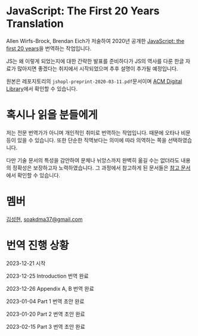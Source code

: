# JavaScript: The First 20 Years Translation

Allen Wirfs-Brock, Brendan Eich가 저술하여 2020년 공개한 [JavaScript: the first 20 years](https://dl.acm.org/doi/10.1145/3386327)을 번역하는 작업입니다.

JS는 왜 이렇게 되었는지에 대한 간략한 발표를 준비하다가 JS의 역사를 다룬 한글 자료가 많아지면 좋겠다는 취지에서 시작되었으며 추후 설명이 추가될 예정입니다.

원본은 레포지토리의 `jshopl-preprint-2020-03-11.pdf`문서이며 [ACM Digital Library](https://dl.acm.org/doi/10.1145/3386327)에서 확인할 수 있습니다.

# 혹시나 읽을 분들에게

저는 전문 번역가가 아니며 개인적인 취미로 번역하는 작업입니다. 때문에 오타나 비문 등이 있을 수 있습니다. 또한 단순한 직역보다는 의미에 따라 의역하는 쪽을 선택하였습니다.

다만 기술 문서의 특성을 감안하여 문체나 뉘앙스까지 완벽히 옮길 수는 없더라도 내용의 정확성은 보장하고자 노력하였습니다. 그 과정에서 참고하게 된 문서들은 [참고 문서](./reference-for-study.md)에서 확인할 수 있습니다.

# 멤버

[김성현](https://witch.work/), soakdma37@gmail.com

# 번역 진행 상황

2023-12-21 시작

2023-12-25 Introduction 번역 완료

2023-12-26 Appendix A, B 번역 완료

2023-01-04 Part 1 번역 초안 완료

2023-01-20 Part 2 번역 초안 완료

2023-02-15 Part 3 번역 초안 완료